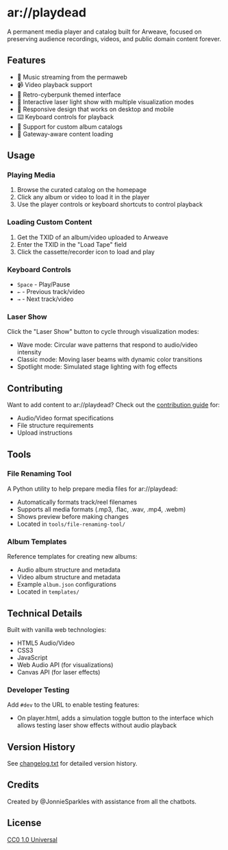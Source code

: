 # ar://playdead

A permanent media player and catalog built for Arweave, focused on preserving audience recordings, videos, and public domain content forever.

## Features

- 🎵 Music streaming from the permaweb
- 📹 Video playback support
- 🎨 Retro-cyberpunk themed interface
- 🌈 Interactive laser light show with multiple visualization modes
- 📱 Responsive design that works on desktop and mobile
- ⌨️ Keyboard controls for playback
- 🎼 Support for custom album catalogs
- 🔄 Gateway-aware content loading

## Usage

### Playing Media
1. Browse the curated catalog on the homepage
2. Click any album or video to load it in the player
3. Use the player controls or keyboard shortcuts to control playback

### Loading Custom Content
1. Get the TXID of an album/video uploaded to Arweave
2. Enter the TXID in the "Load Tape" field
3. Click the cassette/recorder icon to load and play

### Keyboard Controls
- `Space` - Play/Pause
- `←` - Previous track/video
- `→` - Next track/video

### Laser Show
Click the "Laser Show" button to cycle through visualization modes:
- Wave mode: Circular wave patterns that respond to audio/video intensity
- Classic mode: Moving laser beams with dynamic color transitions
- Spotlight mode: Simulated stage lighting with fog effects

## Contributing

Want to add content to ar://playdead? Check out the [contribution guide](contribute.html) for:
- Audio/Video format specifications
- File structure requirements
- Upload instructions

## Tools

### File Renaming Tool
A Python utility to help prepare media files for ar://playdead:
- Automatically formats track/reel filenames
- Supports all media formats (.mp3, .flac, .wav, .mp4, .webm)
- Shows preview before making changes
- Located in `tools/file-renaming-tool/`

### Album Templates
Reference templates for creating new albums:
- Audio album structure and metadata
- Video album structure and metadata
- Example `album.json` configurations
- Located in `templates/`

## Technical Details

Built with vanilla web technologies:
- HTML5 Audio/Video
- CSS3
- JavaScript
- Web Audio API (for visualizations)
- Canvas API (for laser effects)

### Developer Testing

Add `#dev` to the URL to enable testing features:
- On player.html, adds a simulation toggle button to the interface which allows testing laser show effects without audio playback

## Version History

See [changelog.txt](changelog.txt) for detailed version history.

## Credits

Created by @JonnieSparkles with assistance from all the chatbots.

## License

[CC0 1.0 Universal](LICENSE) 